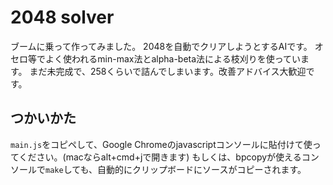 # 2048 solver

ブームに乗って作ってみました。
2048を自動でクリアしようとするAIです。
オセロ等でよく使われるmin-max法とalpha-beta法による枝刈りを使っています。
まだ未完成で、258くらいで詰んでしまいます。改善アドバイス大歓迎です。

## つかいかた
`main.js`をコピペして、Google Chromeのjavascriptコンソールに貼付けて使ってください。(macならalt+cmd+jで開きます)
もしくは、bpcopyが使えるコンソールで`make`しても、自動的にクリップボードにソースがコピーされます。


